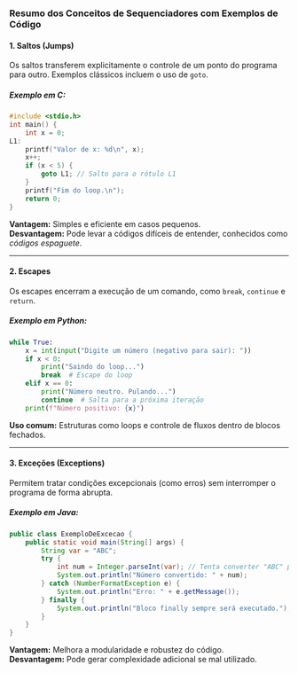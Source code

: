 ### Resumo dos Conceitos de Sequenciadores com Exemplos de Código

#### 1. **Saltos (Jumps)**  
Os saltos transferem explicitamente o controle de um ponto do programa para outro. Exemplos clássicos incluem o uso de `goto`.

##### Exemplo em C:
```c
#include <stdio.h>
int main() {
    int x = 0;
L1:
    printf("Valor de x: %d\n", x);
    x++;
    if (x < 5) {
        goto L1; // Salto para o rótulo L1
    }
    printf("Fim do loop.\n");
    return 0;
}
```
**Vantagem:** Simples e eficiente em casos pequenos.  
**Desvantagem:** Pode levar a códigos difíceis de entender, conhecidos como *códigos espaguete*.

---

#### 2. **Escapes**  
Os escapes encerram a execução de um comando, como `break`, `continue` e `return`.

##### Exemplo em Python:
```python
while True:
    x = int(input("Digite um número (negativo para sair): "))
    if x < 0:
        print("Saindo do loop...")
        break  # Escape do loop
    elif x == 0:
        print("Número neutro. Pulando...")
        continue  # Salta para a próxima iteração
    print(f"Número positivo: {x}")
```
**Uso comum:** Estruturas como loops e controle de fluxos dentro de blocos fechados.

---

#### 3. **Exceções (Exceptions)**  
Permitem tratar condições excepcionais (como erros) sem interromper o programa de forma abrupta.

##### Exemplo em Java:
```java
public class ExemploDeExcecao {
    public static void main(String[] args) {
        String var = "ABC";
        try {
            int num = Integer.parseInt(var); // Tenta converter "ABC" para inteiro
            System.out.println("Número convertido: " + num);
        } catch (NumberFormatException e) {
            System.out.println("Erro: " + e.getMessage());
        } finally {
            System.out.println("Bloco finally sempre será executado.");
        }
    }
}
```
**Vantagem:** Melhora a modularidade e robustez do código.  
**Desvantagem:** Pode gerar complexidade adicional se mal utilizado.

